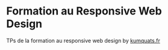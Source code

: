 # Formation au Responsive Web Design
TPs de la formation au responsive web design by [kumquats.fr](http://kumquats.fr)
